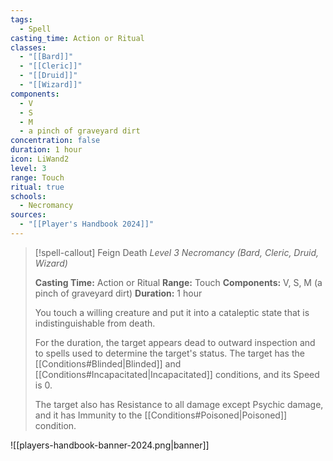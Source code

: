 ```yaml
---
tags:
  - Spell
casting_time: Action or Ritual
classes:
  - "[[Bard]]"
  - "[[Cleric]]"
  - "[[Druid]]"
  - "[[Wizard]]"
components:
  - V
  - S
  - M
  - a pinch of graveyard dirt
concentration: false
duration: 1 hour
icon: LiWand2
level: 3
range: Touch
ritual: true
schools:
  - Necromancy
sources: 
  - "[[Player's Handbook 2024]]"
---
```

>[!spell-callout] Feign Death
>_Level 3 Necromancy (Bard, Cleric, Druid, Wizard)_
>
>**Casting Time:** Action or Ritual
>**Range:** Touch
>**Components:** V, S, M (a pinch of graveyard dirt)
>**Duration:** 1 hour
>
>You touch a willing creature and put it into a cataleptic state that is indistinguishable from death.
>
>For the duration, the target appears dead to outward inspection and to spells used to determine the target's status. The target has the [[Conditions#Blinded\|Blinded]] and [[Conditions#Incapacitated\|Incapacitated]] conditions, and its Speed is 0.
>
>The target also has Resistance to all damage except Psychic damage, and it has Immunity to the [[Conditions#Poisoned\|Poisoned]] condition.


![[players-handbook-banner-2024.png|banner]]